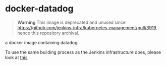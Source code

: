 # docker-datadog

> **Warning**
> This image is deprecated and unused since https://github.com/jenkins-infra/kubernetes-management/pull/3919, hence this repository archival.

a docker image containing datadog

To use the same building process as the Jenkins infrastructure does, please look at [this](https://github.com/jenkins-infra/pipeline-library/tree/master/resources/io/jenkins/infra/docker)
